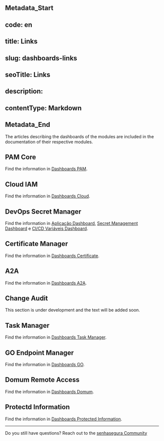 ## Metadata_Start 
## code: en
## title: Links 
## slug: dashboards-links 
## seoTitle: Links 
## description:  
## contentType: Markdown 
## Metadata_End
The articles describing the dashboards of the modules are included in the documentation of their respective modules.

## PAM Core
Find the information in [Dashboards PAM](/v3-32/docs/pam-session-dashboard).

## Cloud IAM
Find the information in [Dashboards Cloud](/v3-32/docs/cloud-iam-reports).

## DevOps Secret Manager
Find the information in [Aplicação Dashboard](/v3-32/docs/dsm-application-dashboard), [Secret Management Dashboard](/v3-32/docs/dsm-secret-management-dashboard) e [CI/CD Variáveis Dashboard](/v3-32/docs/dsm-cicd-variables-dashboard).

## Certificate Manager
Find the information in [Dashboards Certificate](/v3-32/docs/certificate-manager-reference-dashboards).

## A2A
Find the information in [Dashboards A2A](/v3-32/docs/api-dashboards).

## Change Audit
This section is under development and the text will be added soon.

## Task Manager
Find the information in [Dashboards Task Manager](/v3-32/docs/task-manager-monitoring-tasks).

## GO Endpoint Manager
Find the information in [Dashboards GO](/v3-32/docs/go-endpoint-manager-dashboard).

## Domum Remote Access
Find the information in [Dashboards Domum](/v3-32/docs/domum-dashboard).

## Protectd Information
Find the information in [Dashboards Protected Information](/v3-32/docs/protected-information-dashboard).
***
Do you still have questions? Reach out to the [senhasegura Community](https://community.senhasegura.io/)
